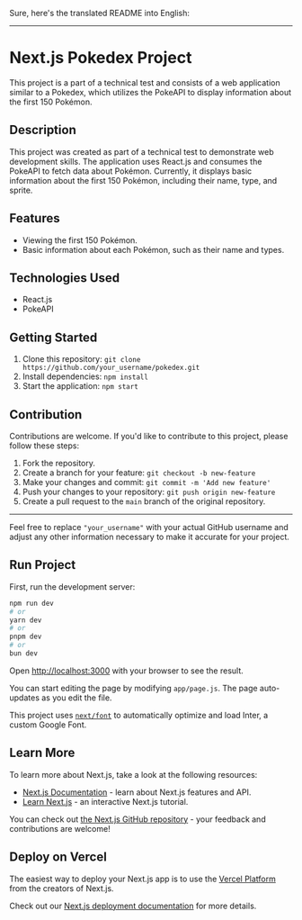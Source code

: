 Sure, here's the translated README into English:

---

# Next.js Pokedex Project

This project is a part of a technical test and consists of a web application similar to a Pokedex, which utilizes the PokeAPI to display information about the first 150 Pokémon.

## Description

This project was created as part of a technical test to demonstrate web development skills. The application uses React.js and consumes the PokeAPI to fetch data about Pokémon. Currently, it displays basic information about the first 150 Pokémon, including their name, type, and sprite.

## Features

- Viewing the first 150 Pokémon.
- Basic information about each Pokémon, such as their name and types.

## Technologies Used

- React.js
- PokeAPI

## Getting Started

1. Clone this repository: `git clone https://github.com/your_username/pokedex.git`
2. Install dependencies: `npm install`
3. Start the application: `npm start`

## Contribution

Contributions are welcome. If you'd like to contribute to this project, please follow these steps:

1. Fork the repository.
2. Create a branch for your feature: `git checkout -b new-feature`
3. Make your changes and commit: `git commit -m 'Add new feature'`
4. Push your changes to your repository: `git push origin new-feature`
5. Create a pull request to the `main` branch of the original repository.


---

Feel free to replace `"your_username"` with your actual GitHub username and adjust any other information necessary to make it accurate for your project.

## Run Project

First, run the development server:

```bash
npm run dev
# or
yarn dev
# or
pnpm dev
# or
bun dev
```

Open [http://localhost:3000](http://localhost:3000) with your browser to see the result.

You can start editing the page by modifying `app/page.js`. The page auto-updates as you edit the file.

This project uses [`next/font`](https://nextjs.org/docs/basic-features/font-optimization) to automatically optimize and load Inter, a custom Google Font.

## Learn More

To learn more about Next.js, take a look at the following resources:

- [Next.js Documentation](https://nextjs.org/docs) - learn about Next.js features and API.
- [Learn Next.js](https://nextjs.org/learn) - an interactive Next.js tutorial.

You can check out [the Next.js GitHub repository](https://github.com/vercel/next.js/) - your feedback and contributions are welcome!

## Deploy on Vercel

The easiest way to deploy your Next.js app is to use the [Vercel Platform](https://vercel.com/new?utm_medium=default-template&filter=next.js&utm_source=create-next-app&utm_campaign=create-next-app-readme) from the creators of Next.js.

Check out our [Next.js deployment documentation](https://nextjs.org/docs/deployment) for more details.
